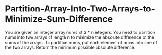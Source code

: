 # Partition-Array-Into-Two-Arrays-to-Minimize-Sum-Difference
You are given an integer array nums of 2 * n integers. You need to partition nums into two arrays of length n to minimize the absolute difference of the sums of the arrays. To partition nums, put each element of nums into one of the two arrays.  Return the minimum possible absolute difference.
